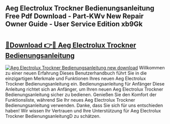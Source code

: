 ## Aeg Electrolux Trockner Bedienungsanleitung Free Pdf Download - Part-KWv New Repair Owner Guide - User Service Edition xb9Gk

# <h2><a href="http://df34iyk.blite.top/?on=Aeg+Electrolux+Trockner+Bedienungsanleitung">🔗Download 👉🔴 Aeg Electrolux Trockner Bedienungsanleitung</a></h2>

[![Aeg Electrolux Trockner Bedienungsanleitung new download](https://i.imgur.com/lujVjoI.png)](http://df34iyk.blite.top/?on=Aeg+Electrolux+Trockner+Bedienungsanleitung)
Willkommen zu einer neuen Erfahrung Dieses Benutzerhandbuch führt Sie in die einzigartigen Merkmale und Funktionen Ihres neuen Aeg Electrolux Trockner Bedienungsanleitung ein. Bedienungsanleitung für Anfänger Diese Anleitung richtet sich an Anfänger, um Ihren neuen Aeg Electrolux Trockner Bedienungsanleitung sicher zu bedienen. Genießen Sie den Komfort der Funktionsliste, während Sie Ihr neues Aeg Electrolux Trockner Bedienungsanleitung verwenden. Danke, dass Sie sich für uns entschieden haben! Wir wissen Ihr Vertrauen und Ihre Unterstützung für Aeg Electrolux Trockner BedienungsanleitungD zu schätzen.
